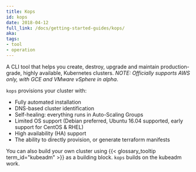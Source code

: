 ```yaml
---
title: Kops
id: kops
date: 2018-04-12
full_link: /docs/getting-started-guides/kops/
aka: 
tags:
- tool
- operation 
---
```

 A CLI tool that helps you create, destroy, upgrade and maintain production-grade, highly available, Kubernetes clusters. *NOTE&#58; Officially supports AWS only, with GCE and VMware vSphere in alpha*.

<!--more--> 

`kops` provisions your cluster with&#58;

  * Fully automated installation
  * DNS-based cluster identification
  * Self-healing&#58; everything runs in Auto-Scaling Groups
  * Limited OS support (Debian preferred, Ubuntu 16.04 supported, early support for CentOS & RHEL)
  * High availability (HA) support
  * The ability to directly provision, or generate terraform manifests

You can also build your own cluster using {{< glossary_tooltip term_id="kubeadm" >}} as a building block. `kops` builds on the kubeadm work.

